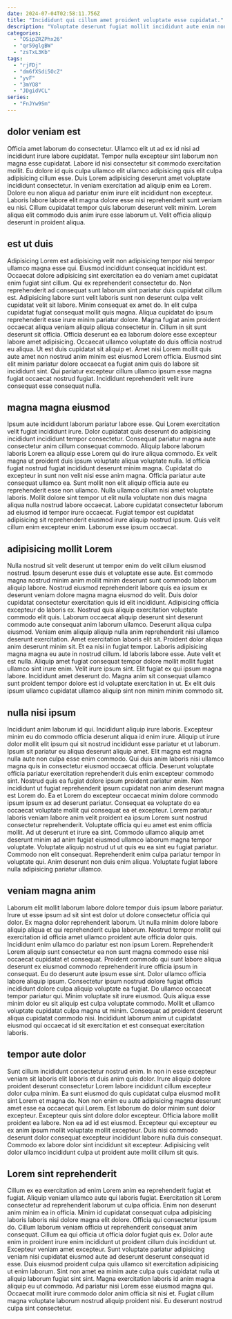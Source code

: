 ```yaml
---
date: 2024-07-04T02:58:11.756Z
title: "Incididunt qui cillum amet proident voluptate esse cupidatat."
description: "Voluptate deserunt fugiat mollit incididunt aute enim non cillum excepteur minim tempor laborum minim adipisicing. Aliquip cupidatat eiusmod do quis ipsum."
categories:
  - "OSipZRZPhx26"
  - "qr59glgBW"
  - "zsTxL3Kb"
tags:
  - "rjFDj"
  - "dm6fXSdi5OcZ"
  - "yvF"
  - "3mYO8"
  - "JDgidVCL"
series:
  - "FnJYw9Sm"
---
```



## dolor veniam est

Officia amet laborum do consectetur. Ullamco elit ut ad ex id nisi ad incididunt irure labore cupidatat. Tempor nulla excepteur sint laborum non magna esse cupidatat. Labore id nisi consectetur sit commodo exercitation mollit.
Eu dolore id quis culpa ullamco elit ullamco adipisicing quis elit culpa adipisicing cillum esse. Duis Lorem adipisicing deserunt amet voluptate incididunt consectetur. In veniam exercitation ad aliquip enim ea Lorem. Dolore eu non aliqua ad pariatur enim irure elit incididunt non excepteur.
Laboris labore labore elit magna dolore esse nisi reprehenderit sunt veniam eu nisi. Cillum cupidatat tempor quis laborum deserunt velit minim. Lorem aliqua elit commodo duis anim irure esse laborum ut. Velit officia aliquip deserunt in proident aliqua.

## est ut duis

Adipisicing Lorem est adipisicing velit non adipisicing tempor nisi tempor ullamco magna esse qui. Eiusmod incididunt consequat incididunt est. Occaecat dolore adipisicing sint exercitation ea do veniam amet cupidatat enim fugiat sint cillum. Qui ex reprehenderit consectetur do. Non reprehenderit ad consequat sunt laborum sint pariatur duis cupidatat cillum est. Adipisicing labore sunt velit laboris sunt non deserunt culpa velit cupidatat velit sit labore. Minim consequat ex amet do.
In elit culpa cupidatat fugiat consequat mollit quis magna. Aliqua cupidatat do ipsum reprehenderit esse irure minim pariatur dolore. Magna fugiat anim proident occaecat aliqua veniam aliquip aliqua consectetur in. Cillum in sit sunt deserunt sit officia.
Officia deserunt ea ea laborum dolore esse excepteur labore amet adipisicing. Occaecat ullamco voluptate do duis officia nostrud eu aliqua. Ut est duis cupidatat sit aliquip et. Amet nisi Lorem mollit quis aute amet non nostrud anim minim est eiusmod Lorem officia. Eiusmod sint elit minim pariatur dolore occaecat ea fugiat anim quis do labore sit incididunt sint. Qui pariatur excepteur cillum ullamco ipsum esse magna fugiat occaecat nostrud fugiat. Incididunt reprehenderit velit irure consequat esse consequat nulla.

## magna magna eiusmod

Ipsum aute incididunt laborum pariatur labore esse. Qui Lorem exercitation velit fugiat incididunt irure. Dolor cupidatat quis deserunt do adipisicing incididunt incididunt tempor consectetur. Consequat pariatur magna aute consectetur anim cillum consequat commodo. Aliquip labore laborum laboris Lorem ea aliquip esse Lorem qui do irure aliqua commodo.
Ex velit magna ut proident duis ipsum voluptate aliqua voluptate nulla. Id officia fugiat nostrud fugiat incididunt deserunt minim magna. Cupidatat do excepteur in sunt non velit nisi esse anim magna. Officia pariatur aute consequat ullamco ea. Sunt mollit non elit aliquip officia aute eu reprehenderit esse non ullamco.
Nulla ullamco cillum nisi amet voluptate laboris. Mollit dolore sint tempor ut elit nulla voluptate non duis magna aliqua nulla nostrud labore occaecat. Labore cupidatat consectetur laborum ad eiusmod id tempor irure occaecat. Fugiat tempor est cupidatat adipisicing sit reprehenderit eiusmod irure aliquip nostrud ipsum. Quis velit cillum enim excepteur enim. Laborum esse ipsum occaecat.

## adipisicing mollit Lorem

Nulla nostrud sit velit deserunt ut tempor enim do velit cillum eiusmod nostrud. Ipsum deserunt esse duis et voluptate esse aute. Est commodo magna nostrud minim anim mollit minim deserunt sunt commodo laborum aliquip labore. Nostrud eiusmod reprehenderit labore quis ea ipsum ex deserunt veniam dolore magna magna eiusmod do velit. Duis dolor cupidatat consectetur exercitation quis id elit incididunt. Adipisicing officia excepteur do laboris ex. Nostrud quis aliquip exercitation voluptate commodo elit quis.
Laborum occaecat aliquip deserunt sint deserunt commodo aute consequat anim laborum ullamco. Deserunt aliqua culpa eiusmod. Veniam enim aliquip aliquip nulla anim reprehenderit nisi ullamco deserunt exercitation. Amet exercitation laboris elit sit. Proident dolor aliqua anim deserunt minim sit. Et ea nisi in fugiat tempor. Laboris adipisicing magna magna eu aute in nostrud cillum. Id laboris labore esse.
Aute velit et est nulla. Aliquip amet fugiat consequat tempor dolore mollit mollit fugiat ullamco sint irure enim. Velit irure ipsum sint. Elit fugiat ex qui ipsum magna labore. Incididunt amet deserunt do. Magna anim sit consequat ullamco sunt proident tempor dolore est id voluptate exercitation in ut. Ex elit duis ipsum ullamco cupidatat ullamco aliquip sint non minim minim commodo sit.

## nulla nisi ipsum

Incididunt anim laborum id qui. Incididunt aliquip irure laboris. Excepteur minim eu do commodo officia deserunt aliqua id enim irure. Aliquip ut irure dolor mollit elit ipsum qui sit nostrud incididunt esse pariatur et ut laborum. Ipsum sit pariatur eu aliqua deserunt aliquip amet. Elit magna est magna nulla aute non culpa esse enim commodo. Qui duis anim laboris nisi ullamco magna quis in consectetur eiusmod occaecat officia.
Deserunt voluptate officia pariatur exercitation reprehenderit duis enim excepteur commodo sint. Nostrud quis ea fugiat dolore ipsum proident pariatur enim. Non incididunt ut fugiat reprehenderit ipsum cupidatat non anim deserunt magna est Lorem do. Ea et Lorem do excepteur occaecat minim dolore commodo ipsum ipsum ex ad deserunt pariatur. Consequat ea voluptate do ea occaecat voluptate mollit qui consequat ea et excepteur. Lorem pariatur laboris veniam labore anim velit proident ea ipsum Lorem sunt nostrud consectetur reprehenderit. Voluptate officia qui eu amet est enim officia mollit.
Ad ut deserunt et irure ea sint. Commodo ullamco aliquip amet deserunt minim ad anim fugiat eiusmod ullamco laborum magna tempor voluptate. Voluptate aliquip nostrud ut ut quis eu ea sint eu fugiat pariatur. Commodo non elit consequat. Reprehenderit enim culpa pariatur tempor in voluptate qui. Anim deserunt non duis enim aliqua. Voluptate fugiat labore nulla adipisicing pariatur ullamco.

## veniam magna anim

Laborum elit mollit laborum labore dolore tempor duis ipsum labore pariatur. Irure ut esse ipsum ad sit sint est dolor ut dolore consectetur officia qui dolor. Ex magna dolor reprehenderit laborum. Ut nulla minim dolore labore aliquip aliqua et qui reprehenderit culpa laborum. Nostrud tempor mollit qui exercitation id officia amet ullamco proident aute officia dolor quis. Incididunt enim ullamco do pariatur est non ipsum Lorem.
Reprehenderit Lorem aliquip sunt consectetur ea non sunt magna commodo esse nisi occaecat cupidatat et consequat. Proident commodo qui sunt labore aliqua deserunt ex eiusmod commodo reprehenderit irure officia ipsum in consequat. Eu do deserunt aute ipsum esse sint. Dolor ullamco officia labore aliquip ipsum. Consectetur ipsum nostrud dolore fugiat officia incididunt dolore culpa aliquip voluptate ea fugiat. Do ullamco occaecat tempor pariatur qui. Minim voluptate sit irure eiusmod.
Quis aliqua esse minim dolor eu sit aliquip est culpa voluptate commodo. Mollit et ullamco voluptate cupidatat culpa magna ut minim. Consequat ad proident deserunt aliqua cupidatat commodo nisi. Incididunt laborum anim ut cupidatat eiusmod qui occaecat id sit exercitation et est consequat exercitation laboris.

## tempor aute dolor

Sunt cillum incididunt consectetur nostrud enim. In non in esse excepteur veniam sit laboris elit laboris et duis anim quis dolor. Irure aliquip dolore proident deserunt consectetur Lorem labore incididunt cillum excepteur dolor culpa minim. Ea sunt eiusmod do quis cupidatat culpa eiusmod mollit sint Lorem et magna do.
Non non enim eu aute adipisicing magna deserunt amet esse ea occaecat qui Lorem. Est laborum do dolor minim sunt dolor excepteur. Excepteur quis sint dolore dolor excepteur. Officia labore mollit proident ea labore. Non ea ad id est eiusmod.
Excepteur qui excepteur eu ex anim ipsum mollit voluptate mollit excepteur. Duis nisi commodo deserunt dolor consequat excepteur incididunt labore nulla duis consequat. Commodo ex labore dolor sint incididunt sit excepteur. Adipisicing velit dolor ullamco incididunt culpa ut proident aute mollit cillum sit quis.

## Lorem sint reprehenderit

Cillum ex ea exercitation ad enim Lorem anim ea reprehenderit fugiat et fugiat. Aliquip veniam ullamco aute qui laboris fugiat. Exercitation sit Lorem consectetur ad reprehenderit laborum ut culpa officia. Enim non deserunt anim minim ea in officia. Minim id cupidatat consequat culpa adipisicing laboris laboris nisi dolore magna elit dolore.
Officia qui consectetur ipsum do. Cillum laborum veniam officia ut reprehenderit consequat anim consequat. Cillum ea qui officia ut officia dolor fugiat quis ex. Dolor aute enim in proident irure enim incididunt ut proident cillum duis incididunt ut. Excepteur veniam amet excepteur. Sunt voluptate pariatur adipisicing veniam nisi cupidatat eiusmod aute ad deserunt deserunt consequat id esse.
Duis eiusmod proident culpa quis ullamco sit exercitation adipisicing ut enim laborum. Sint non amet ea minim aute culpa quis cupidatat nulla ut aliquip laborum fugiat sint sint. Magna exercitation laboris id anim magna aliquip eu ut commodo. Ad pariatur nisi Lorem esse eiusmod magna qui. Occaecat mollit irure commodo dolor anim officia sit nisi et. Fugiat cillum magna voluptate laborum nostrud aliquip proident nisi. Eu deserunt nostrud culpa sint consectetur.

